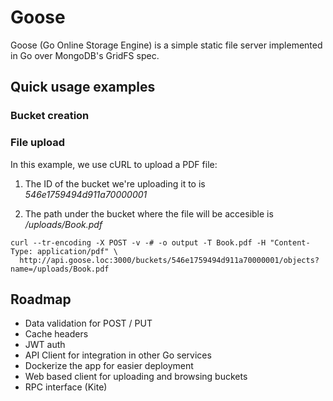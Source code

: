 # Goose

Goose (Go Online Storage Engine) is a simple static file server implemented in Go over MongoDB's GridFS spec.

## Quick usage examples

### Bucket creation


### File upload

In this example, we use cURL to upload a PDF file: 

1. The ID of the bucket we're uploading it to is *546e1759494d911a70000001*

2. The path under the bucket where the file will be accesible is */uploads/Book.pdf*

```
curl --tr-encoding -X POST -v -# -o output -T Book.pdf -H "Content-Type: application/pdf" \
  http://api.goose.loc:3000/buckets/546e1759494d911a70000001/objects?name=/uploads/Book.pdf
```

## Roadmap

- Data validation for POST / PUT
- Cache headers
- JWT auth
- API Client for integration in other Go services
- Dockerize the app for easier deployment
- Web based client for uploading and browsing buckets
- RPC interface (Kite)
